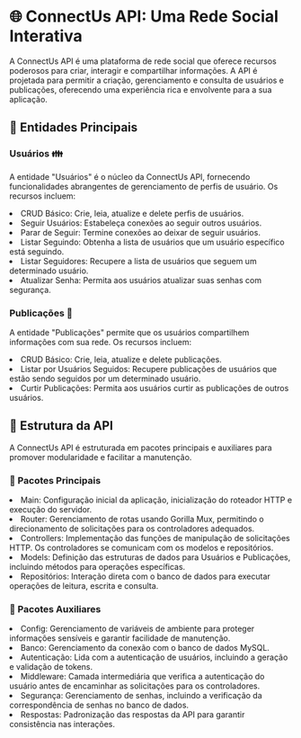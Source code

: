 # :globe_with_meridians: ConnectUs API: Uma Rede Social Interativa
A ConnectUs API é uma plataforma de rede social que oferece recursos poderosos para criar, interagir e compartilhar informações. A API é projetada para permitir a criação, gerenciamento e consulta de usuários e publicações, oferecendo uma experiência rica e envolvente para a sua aplicação.

## :pushpin: Entidades Principais 
### Usuários :family:
A entidade "Usuários" é o núcleo da ConnectUs API, fornecendo funcionalidades abrangentes de gerenciamento de perfis de usuário. Os recursos incluem:

<li>CRUD Básico: Crie, leia, atualize e delete perfis de usuários.</li>
<li>Seguir Usuários: Estabeleça conexões ao seguir outros usuários.</li>
<li>Parar de Seguir: Termine conexões ao deixar de seguir usuários.</li>
<li>Listar Seguindo: Obtenha a lista de usuários que um usuário específico está seguindo.</li>
<li>Listar Seguidores: Recupere a lista de usuários que seguem um determinado usuário.</li>
<li>Atualizar Senha: Permita aos usuários atualizar suas senhas com segurança.</li>

### Publicações :newspaper:
A entidade "Publicações" permite que os usuários compartilhem informações com sua rede. Os recursos incluem:

<li>CRUD Básico: Crie, leia, atualize e delete publicações.</li>
<li>Listar por Usuários Seguidos: Recupere publicações de usuários que estão sendo seguidos por um determinado usuário.</li>
<li>Curtir Publicações: Permita aos usuários curtir as publicações de outros usuários.</li>

## :wrench: Estrutura da API
A ConnectUs API é estruturada em pacotes principais e auxiliares para promover modularidade e facilitar a manutenção.

### :file_folder: Pacotes Principais

<li>Main: Configuração inicial da aplicação, inicialização do roteador HTTP e execução do servidor.</li>
<li>Router: Gerenciamento de rotas usando Gorilla Mux, permitindo o direcionamento de solicitações para os controladores adequados.</li>
<li>Controllers: Implementação das funções de manipulação de solicitações HTTP. Os controladores se comunicam com os modelos e repositórios.</li>
<li>Models: Definição das estruturas de dados para Usuários e Publicações, incluindo métodos para operações específicas.</li>
<li>Repositórios: Interação direta com o banco de dados para executar operações de leitura, escrita e consulta.</li>

### :file_folder: Pacotes Auxiliares

<li>Config: Gerenciamento de variáveis de ambiente para proteger informações sensíveis e garantir facilidade de manutenção.</li>
<li>Banco: Gerenciamento da conexão com o banco de dados MySQL.</li>
<li>Autenticação: Lida com a autenticação de usuários, incluindo a geração e validação de tokens.</li>
<li>Middleware: Camada intermediária que verifica a autenticação do usuário antes de encaminhar as solicitações para os controladores.</li>
<li>Segurança: Gerenciamento de senhas, incluindo a verificação da correspondência de senhas no banco de dados.</li>
<li>Respostas: Padronização das respostas da API para garantir consistência nas interações.</li>
